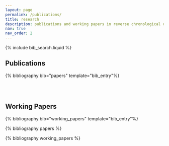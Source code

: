 ```yaml
---
layout: page
permalink: /publications/
title: research
description: publications and working papers in reverse chronological order.
nav: true
nav_order: 2
---
```


<!-- _pages/publications.md -->

<!-- Bibsearch Feature -->

{% include bib_search.liquid %}

<h2>Publications</h2>
<div class="publications">
  {% bibliography bib="papers" template="bib_entry"%}
</div>

<br><br>

<h2>Working Papers</h2>
<div class="publications">
  {% bibliography bib="working_papers" template="bib_entry"%}
</div>

{% bibliography papers %}

{% bibliography working_papers %}